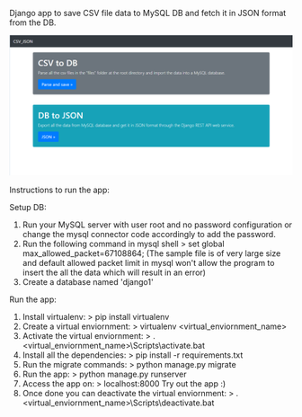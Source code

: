Django  app to save CSV file data to MySQL DB and fetch it in JSON format from the DB.

![alt text](https://github.com/rohitxsh/CSV2DB_and_DB2JSON-django/blob/master/UI_snip.png)

Instructions to run the app:

Setup DB:
1. Run your MySQL server with user root and no password configuration or change the mysql connector code accordingly to add the password.
2. Run the following command in mysql shell > set global max_allowed_packet=67108864; (The sample file is of very large size and default allowed packet limit in mysql won't allow the program to insert the all the data which will result in an error)
3. Create a database named 'django1'

Run the app:
1. Install virtualenv: > pip install virtualenv
2. Create a virtual enviornment: > virtualenv <virtual_enviornment_name>
3. Activate the virtual enviornment: > .\<virtual_enviornment_name>\Scripts\activate.bat
4. Install all the dependencies: > pip install -r requirements.txt
5. Run the migrate commands: > python manage.py migrate
6. Run the app: > python manage.py runserver
7. Access the app on: > localhost:8000
Try out the app :)
8. Once done you can deactivate the virtual enviornment: > .\<virtual_enviornment_name>\Scripts\deactivate.bat
